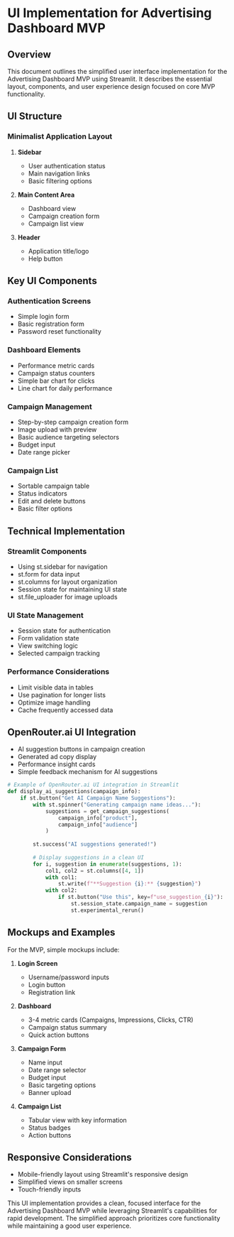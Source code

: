 # UI Implementation for Advertising Dashboard MVP

## Overview

This document outlines the simplified user interface implementation for the Advertising Dashboard MVP using Streamlit. It describes the essential layout, components, and user experience design focused on core MVP functionality.

## UI Structure

### Minimalist Application Layout

1. **Sidebar**
   - User authentication status
   - Main navigation links
   - Basic filtering options

2. **Main Content Area**
   - Dashboard view
   - Campaign creation form
   - Campaign list view

3. **Header**
   - Application title/logo
   - Help button

## Key UI Components

### Authentication Screens

- Simple login form
- Basic registration form
- Password reset functionality

### Dashboard Elements

- Performance metric cards
- Campaign status counters
- Simple bar chart for clicks
- Line chart for daily performance

### Campaign Management

- Step-by-step campaign creation form
- Image upload with preview
- Basic audience targeting selectors
- Budget input
- Date range picker

### Campaign List

- Sortable campaign table
- Status indicators
- Edit and delete buttons
- Basic filter options

## Technical Implementation

### Streamlit Components

- Using st.sidebar for navigation
- st.form for data input
- st.columns for layout organization
- Session state for maintaining UI state
- st.file_uploader for image uploads

### UI State Management

- Session state for authentication
- Form validation state
- View switching logic
- Selected campaign tracking

### Performance Considerations

- Limit visible data in tables
- Use pagination for longer lists
- Optimize image handling
- Cache frequently accessed data

## OpenRouter.ai UI Integration

- AI suggestion buttons in campaign creation
- Generated ad copy display
- Performance insight cards
- Simple feedback mechanism for AI suggestions

```python
# Example of OpenRouter.ai UI integration in Streamlit
def display_ai_suggestions(campaign_info):
    if st.button("Get AI Campaign Name Suggestions"):
        with st.spinner("Generating campaign name ideas..."):
            suggestions = get_campaign_suggestions(
                campaign_info["product"], 
                campaign_info["audience"]
            )
            
        st.success("AI suggestions generated!")
        
        # Display suggestions in a clean UI
        for i, suggestion in enumerate(suggestions, 1):
            col1, col2 = st.columns([4, 1])
            with col1:
                st.write(f"**Suggestion {i}:** {suggestion}")
            with col2:
                if st.button("Use this", key=f"use_suggestion_{i}"):
                    st.session_state.campaign_name = suggestion
                    st.experimental_rerun()
```

## Mockups and Examples

For the MVP, simple mockups include:

1. **Login Screen**
   - Username/password inputs
   - Login button
   - Registration link

2. **Dashboard**
   - 3-4 metric cards (Campaigns, Impressions, Clicks, CTR)
   - Campaign status summary
   - Quick action buttons

3. **Campaign Form**
   - Name input
   - Date range selector
   - Budget input
   - Basic targeting options
   - Banner upload

4. **Campaign List**
   - Tabular view with key information
   - Status badges
   - Action buttons

## Responsive Considerations

- Mobile-friendly layout using Streamlit's responsive design
- Simplified views on smaller screens
- Touch-friendly inputs

This UI implementation provides a clean, focused interface for the Advertising Dashboard MVP while leveraging Streamlit's capabilities for rapid development. The simplified approach prioritizes core functionality while maintaining a good user experience. 